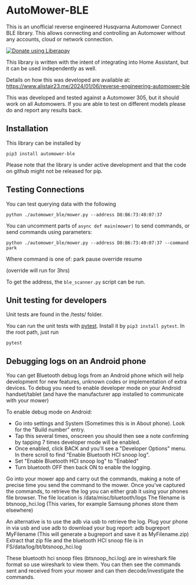 # AutoMower-BLE

This is an unofficial reverse engineered Husqvarna Automower Connect BLE library. This allows connecting and controlling an Automower without any accounts, cloud or network connection.

<noscript><a href="https://liberapay.com/alistair23/donate"><img alt="Donate using Liberapay" src="https://liberapay.com/assets/widgets/donate.svg"></a></noscript>

This library is written with the intent of integrating into Home Assistant, but it can be used independently as well.

Details on how this was developed are available at: https://www.alistair23.me/2024/01/06/reverse-engineering-automower-ble

This was developed and tested against a Automower 305, but it should work on all Automowers. If you are able to test on different models please do and report any results back.

## Installation
This library can be installed by
```shell
pip3 install automower-ble
```

Please note that the library is under active development and that the code on github might not be released for pip.

## Testing Connections

You can test querying data with the following

```shell
python ./automower_ble/mower.py --address D8:B6:73:40:07:37
```

You can uncomment parts of `async def main(mower)` to send commands, or send commands using parameters:

```shell
python ./automower_ble/mower.py --address D8:B6:73:40:07:37 --command park
```

Where command is one of:
  park
  pause
  override
  resume

(override will run for 3hrs)

To get the address, the `ble_scanner.py` script can be run.

## Unit testing for developers

Unit tests are found in the /tests/ folder.

You can run the unit tests with [pytest](https://docs.pytest.org). Install it by `pip3 install pytest`. In the root path, just run

```shell
pytest
```

## Debugging logs on an Android phone

You can get Bluetooth debug logs from an Android phone which will help development for new features, unknown codes
or implementation of extra devices. To debug you need to enable developer mode on your
Android handset/tablet (and have the manufacturer app installed to communicate with your mower)

To enable debug mode on Android:

* Go into settings and System (Sometimes this is in About phone). Look for the "Build number" entry.
* Tap this several times, onscreen you should then see a note confirming by tapping 7 times developer mode will be enabled.
* Once enabled, click BACK and you'll see a "Developer Options" menu. In there scroll to find "Enable Bluetooth HCI snoop log".
* Set "Enable Bluetooth HCI snoop log" to "Enabled"
* Turn bluetooth OFF then back ON to enable the logging.

Go into your mower app and carry out the commands, making a note of precise time you send the command to the mower.
Once you've captured the commands, to retrieve the log you can either grab it using your phones file browser.
The file location is /data/misc/bluetooth/logs
The filename is btsnoop_hci.log
(This varies, for example Samsung phones store them elsewhere)

An alternative is to use the adb via usb to retrieve the log. Plug your phone in via usb and use adb to download your
bug report:
  adb bugreport MyFilename
(This will generate a bugreport and save it as MyFilename.zip)
Extract that zip file and the bluetooth HCI snoop file is in FS/data/log/bt/btsnoop_hci.log

These bluetooth hci snoop files (btsnoop_hci.log) are in wireshark file format so use wireshark to view them.
You can then see the commands sent and received from your mower and can then decode/investigate the commands.
